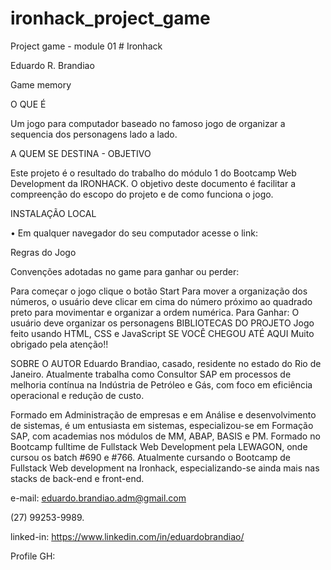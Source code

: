 # ironhack_project_game

Project game - module 01 # Ironhack

Eduardo R. Brandiao

Game memory

O QUE É

Um jogo para computador baseado no famoso jogo de organizar a sequencia dos personagens lado a lado.

A QUEM SE DESTINA - OBJETIVO

Este projeto é o resultado do trabalho do módulo 1 do Bootcamp Web Development da IRONHACK. O objetivo deste documento é facilitar a compreenção do escopo do projeto e de como funciona o jogo.

INSTALAÇÃO LOCAL

• Em qualquer navegador do seu computador acesse o link:

Regras do Jogo

Convenções adotadas no game para ganhar ou perder:

Para começar o jogo clique o botão Start
Para mover a organização dos números, o usuário deve clicar em cima do número próximo ao quadrado preto para movimentar e organizar a ordem numérica.
Para Ganhar:
O usuário deve organizar os personagens
BIBLIOTECAS DO PROJETO
Jogo feito usando HTML, CSS e JavaScript
SE VOCÊ CHEGOU ATÉ AQUI
Muito obrigado pela atenção!!

SOBRE O AUTOR
Eduardo Brandiao, casado, residente no estado do Rio de Janeiro. Atualmente trabalha como Consultor SAP em processos de melhoria contínua na Indústria de Petróleo e Gás, com foco em eficiência operacional e redução de custo. 

Formado em Administração de empresas e em Análise e desenvolvimento de sistemas, é um entusiasta em sistemas, especializou-se em Formação SAP, com academias nos módulos de MM, ABAP, BASIS e PM. Formado no Bootcamp fulltime de Fullstack Web Development pela LEWAGON, onde cursou os batch #690 e #766. Atualmente cursando o Bootcamp de Fullstack Web development na Ironhack, especializando-se ainda mais nas stacks de back-end e front-end.

e-mail: eduardo.brandiao.adm@gmail.com

(27) 99253-9989.

linked-in: https://www.linkedin.com/in/eduardobrandiao/

Profile GH: 
